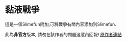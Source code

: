 # 黏液戰爭

這是一個Slimefun附加,可將戰爭有關內容添加到Slimefun.

此為**非官方**版本, 請勿在該作者的問題追蹤內回報!
[原作者連結](https://github.com/Seggan/SlimefunWarfare)